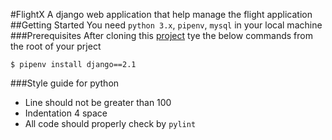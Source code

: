 #FlightX
A django web application that help manage the flight application
##Getting Started
You need `python 3.x`, `pipenv`, `mysql` in your local machine
###Prerequisites
After cloning this [project](https://github.com/aniruddha2000/django-flight-app) tye the below commands from the root of your prject
```
$ pipenv install django==2.1
```
###Style guide for python
- Line should not be greater than 100
- Indentation 4 space
- All code should properly check by `pylint`